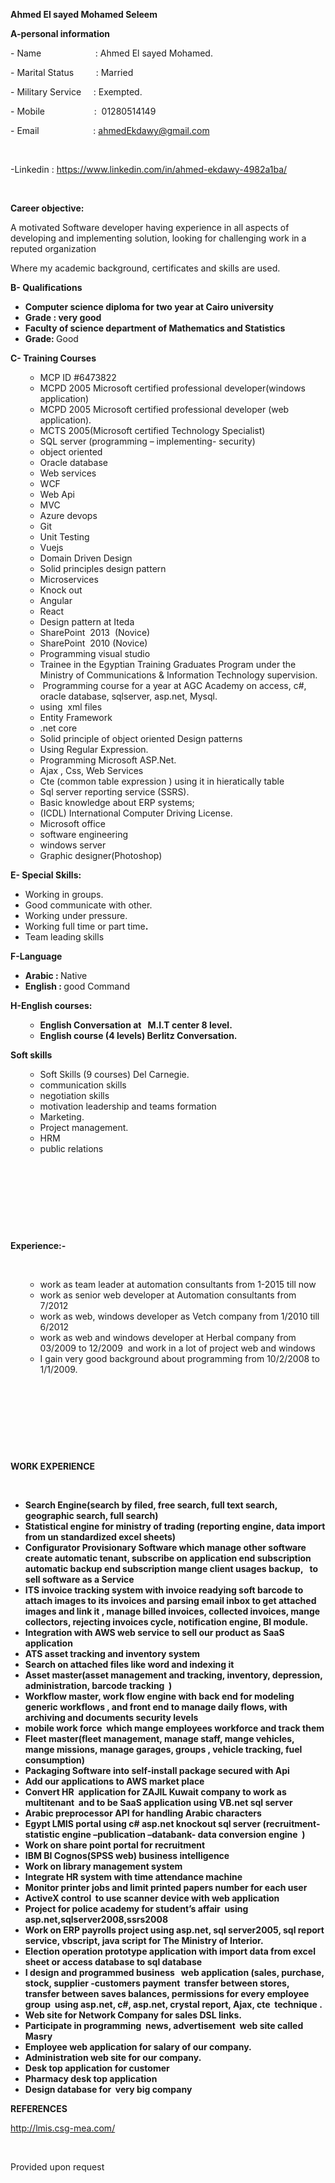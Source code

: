 
<p><strong>Ahmed El sayed Mohamed Seleem</strong></p>
<p><strong>A-personal information &nbsp;&nbsp;&nbsp;&nbsp;&nbsp;&nbsp;&nbsp;&nbsp;&nbsp;&nbsp;&nbsp;&nbsp;&nbsp;&nbsp;&nbsp;&nbsp;&nbsp;&nbsp;&nbsp;&nbsp;&nbsp;&nbsp;&nbsp;&nbsp;&nbsp;&nbsp;&nbsp;&nbsp;&nbsp;&nbsp;&nbsp;&nbsp;&nbsp;&nbsp;&nbsp;&nbsp;</strong></p>
<p>- Name&nbsp;&nbsp; &nbsp;&nbsp;&nbsp;&nbsp;&nbsp;&nbsp;&nbsp;&nbsp;&nbsp;&nbsp;&nbsp;&nbsp;&nbsp;&nbsp; &nbsp;&nbsp;&nbsp;&nbsp;: Ahmed El sayed Mohamed.&nbsp;&nbsp;&nbsp;&nbsp;&nbsp;&nbsp;&nbsp;&nbsp;&nbsp;&nbsp;&nbsp;&nbsp;&nbsp;&nbsp;&nbsp; &nbsp;</p>
<p>- Marital Status&nbsp;&nbsp;&nbsp;&nbsp; &nbsp;&nbsp;&nbsp;&nbsp;: Married&nbsp;&nbsp;&nbsp;&nbsp;&nbsp;&nbsp;&nbsp;&nbsp;&nbsp;&nbsp;&nbsp;&nbsp;&nbsp;&nbsp;&nbsp;&nbsp;&nbsp;&nbsp;&nbsp;&nbsp;&nbsp;&nbsp;&nbsp;&nbsp;&nbsp;&nbsp;&nbsp;&nbsp;&nbsp;&nbsp;&nbsp;&nbsp;&nbsp;&nbsp;&nbsp;&nbsp;&nbsp;&nbsp;</p>
<p>- Military Service&nbsp; &nbsp;&nbsp;&nbsp;: Exempted.&nbsp;&nbsp;&nbsp;&nbsp;&nbsp;&nbsp;&nbsp;&nbsp;&nbsp;&nbsp;&nbsp; &nbsp;&nbsp;&nbsp;&nbsp;&nbsp;&nbsp;&nbsp;&nbsp;&nbsp;&nbsp;&nbsp;&nbsp;&nbsp;&nbsp;&nbsp;&nbsp;&nbsp;&nbsp;&nbsp;&nbsp;&nbsp;&nbsp;&nbsp;</p>
<p>- Mobile&nbsp;&nbsp;&nbsp;&nbsp;&nbsp;&nbsp;&nbsp;&nbsp;&nbsp;&nbsp;&nbsp;&nbsp;&nbsp; &nbsp;&nbsp;&nbsp;&nbsp;&nbsp;&nbsp;:&nbsp; 01280514149</p>
<p>- Email&nbsp;&nbsp;&nbsp;&nbsp;&nbsp;&nbsp;&nbsp;&nbsp;&nbsp;&nbsp;&nbsp;&nbsp;&nbsp;&nbsp;&nbsp; &nbsp;&nbsp;&nbsp;&nbsp;&nbsp;&nbsp;: <a href="mailto:ahmedEkdawy@gmail.com">ahmedEkdawy@gmail.com</a></p>
<p>&nbsp;</p>
<p>-Linkedin : <a href="https://www.linkedin.com/in/ahmed-ekdawy-4982a1ba/">https://www.linkedin.com/in/ahmed-ekdawy-4982a1ba/</a></p>
<p>&nbsp;</p>
<p><strong>Career objective:</strong></p>
<p>A motivated Software developer having experience in all aspects of developing and implementing solution, looking for challenging work in a reputed organization</p>
<p>Where my academic background, certificates and skills are used.</p>
<p><strong>B- Qualifications</strong></p>
<ul>
<li><strong>Computer science diploma for two year at Cairo university</strong></li>
<li><strong>Grade : very good</strong></li>
<li><strong>Faculty of science department of Mathematics and Statistics</strong></li>
<li><strong>Grade: </strong>Good</li>
</ul>
<p><strong>C- Training Courses</strong></p>
<ul>
<ul>
<li>MCP ID #6473822</li>
<li>MCPD 2005 Microsoft certified professional developer(windows application)</li>
<li>MCPD 2005 Microsoft certified professional developer (web application).</li>
<li>MCTS 2005(Microsoft certified Technology Specialist)</li>
<li>SQL server (programming &ndash; implementing- security)</li>
<li>object oriented</li>
<li>Oracle database</li>
<li>Web services</li>
<li>WCF</li>
<li>Web Api</li>
<li>MVC</li>
<li>Azure devops</li>
<li>Git</li>
<li>Unit Testing</li>
<li>Vuejs</li>
<li>Domain Driven Design</li>
<li>Solid principles design pattern</li>
<li>Microservices</li>
<li>Knock out</li>
<li>Angular</li>
<li>React</li>
<li>Design pattern at Iteda&nbsp;</li>
<li>SharePoint&nbsp; 2013&nbsp; (Novice)</li>
<li>SharePoint&nbsp; 2010 (Novice)</li>
<li>Programming visual studio</li>
<li>Trainee in the Egyptian Training Graduates Program under the Ministry of Communications &amp; Information Technology supervision.</li>
<li>&nbsp;Programming course for a year at AGC Academy on access, c#, oracle database, sqlserver, asp.net, Mysql.&nbsp;&nbsp;&nbsp;&nbsp;&nbsp;&nbsp;&nbsp;&nbsp;&nbsp;&nbsp;&nbsp;&nbsp;&nbsp;&nbsp;&nbsp;&nbsp;&nbsp;&nbsp;&nbsp;&nbsp;&nbsp;&nbsp;&nbsp;&nbsp;&nbsp;&nbsp;&nbsp;&nbsp;&nbsp;&nbsp;&nbsp;&nbsp;&nbsp;&nbsp;&nbsp;</li>
<li>using&nbsp; xml files</li>
<li>Entity Framework</li>
<li>.net core</li>
<li>Solid principle of object oriented Design patterns</li>
<li>Using Regular Expression.</li>
<li>Programming Microsoft ASP.Net.</li>
<li>Ajax , Css, Web Services</li>
<li>Cte (common table expression ) using it in hieratically table</li>
<li>Sql server reporting service (SSRS).</li>
<li>Basic knowledge about ERP systems;</li>
<li>(ICDL) International Computer Driving License.</li>
<li>Microsoft office</li>
<li>software engineering</li>
<li>windows server</li>
<li>Graphic designer(Photoshop)</li>
</ul>
</ul>
<p><strong>E- Special Skills:</strong></p>
<ul>
<li>Working in groups.</li>
<li>Good communicate with other.</li>
<li>Working under pressure.</li>
<li>Working full time or part time<strong>.&nbsp; </strong></li>
<li>Team leading skills</li>
</ul>
<p><strong>F-Language</strong></p>
<ul>
<li><strong>Arabic : </strong>Native<strong> &nbsp;&nbsp;&nbsp;&nbsp;&nbsp;&nbsp; </strong></li>
<li><strong>English : </strong>good Command</li>
</ul>
<p><strong>H-English courses:</strong></p>
<ul>
<ul>
<li><strong>English Conversation at&nbsp;&nbsp; M.I.T center 8 level. </strong>&nbsp;&nbsp;</li>
<li><strong>English course (4 levels) Berlitz Conversation.</strong></li>
</ul>
</ul>
<p><strong>Soft skills</strong></p>
<ul>
<ul>
<li>Soft Skills (9 courses) Del Carnegie.</li>
<li>communication skills</li>
<li>negotiation skills</li>
<li>motivation leadership and teams formation</li>
<li>Marketing.</li>
<li>Project management.</li>
<li>HRM</li>
<li>public relations</li>
</ul>
</ul>
<p>&nbsp;</p>
<p>&nbsp;</p>
<p>&nbsp;</p>
<p>&nbsp;</p>
<p><strong>Experience:- </strong></p>
<p><strong>&nbsp;&nbsp;&nbsp;&nbsp;&nbsp;&nbsp;&nbsp;&nbsp;&nbsp;&nbsp;&nbsp;&nbsp;&nbsp;&nbsp;&nbsp;&nbsp;&nbsp; </strong></p>
<ul>
<ul>
<li>work as team leader at automation consultants from 1-2015 till now</li>
<li>work as senior web developer at Automation consultants from 7/2012</li>
<li>work as web, windows developer as Vetch company from 1/2010 till 6/2012</li>
<li>work as web and windows developer at Herbal company from 03/2009 to 12/2009&nbsp; and work in a lot of project web and windows</li>
<li>I gain very good background about programming from 10/2/2008 to 1/1/2009.</li>
</ul>
</ul>
<p><strong>&nbsp;</strong></p>
<p><strong>&nbsp;</strong></p>
<p><strong>&nbsp;</strong></p>
<p><strong>&nbsp;</strong></p>
<p><strong>WORK EXPERIENCE</strong></p>
<p><strong>&nbsp;</strong></p>
<ul>
<li><strong>Search Engine(search by filed, free search, full text search, geographic search, full search)</strong></li>
<li><strong>Statistical engine for ministry of trading (reporting engine, data import from un standardized excel sheets)</strong></li>
<li><strong>Configurator Provisionary Software which manage other software create automatic tenant, subscribe on application end subscription automatic backup end subscription mange client usages backup,&nbsp; &nbsp;to sell software as a Service&nbsp; </strong></li>
<li><strong>ITS invoice tracking system with invoice readying soft barcode to attach images to its invoices and parsing email inbox to get attached images and link it , manage billed invoices, collected invoices, mange collectors, rejecting invoices cycle, notification engine, BI module.</strong></li>
<li><strong>Integration with AWS web service to sell our product as SaaS application</strong></li>
<li><strong>ATS asset tracking and inventory system</strong></li>
<li><strong>Search on attached files like word and indexing it</strong></li>
<li><strong>Asset master(asset management and tracking, inventory, depression, administration, barcode tracking&nbsp; )</strong></li>
<li><strong>Workflow master, work flow engine with back end for modeling generic workflows , and front end to manage daily flows, with archiving and documents security levels</strong></li>
<li><strong>mobile work force &nbsp;which mange employees workforce and track them</strong></li>
<li><strong>Fleet master(fleet management, manage staff, mange vehicles, mange missions, manage garages, groups , vehicle tracking, fuel consumption)</strong></li>
<li><strong>Packaging Software into self-install package secured with Api</strong></li>
<li><strong>Add our applications to AWS market place </strong></li>
<li><strong>Convert HR &nbsp;application for ZAJIL Kuwait company to work as multitenant &nbsp;and to be SaaS application using VB.net sql server </strong></li>
<li><strong>Arabic preprocessor API for handling Arabic characters </strong></li>
<li><strong>Egypt LMIS portal using c# asp.net knockout sql server (recruitment- statistic engine &ndash;publication &ndash;databank- data conversion engine&nbsp; ) </strong></li>
<li><strong>Work on share point portal for recruitment </strong></li>
<li><strong>IBM BI Cognos(SPSS web) business intelligence </strong></li>
<li><strong>Work on library management system</strong></li>
<li><strong>Integrate HR system with time attendance machine</strong></li>
<li><strong>Monitor printer jobs and limit printed papers number for each user</strong></li>
<li><strong>ActiveX control&nbsp; to use scanner device with web application</strong></li>
<li><strong>Project for police academy for student&rsquo;s affair&nbsp; using asp.net,sqlserver2008,ssrs2008 </strong></li>
<li><strong>Work on ERP payrolls project using asp.net, sql server2005, sql report service, vbscript, java script for The Ministry of Interior.</strong></li>
<li><strong>Election operation prototype application with import data from excel sheet or access database to sql database </strong></li>
<li><strong>I design and programmed business&nbsp;&nbsp; web application (sales, purchase, stock, supplier -customers payment&nbsp; transfer between stores, transfer between saves balances, permissions for every employee group&nbsp; using asp.net, c#, asp.net, crystal report, Ajax, cte&nbsp; technique .</strong></li>
<li><strong>Web site for Network Company for sales DSL links. </strong></li>
<li><strong>Participate in programming&nbsp; news, advertisement &nbsp;web site called Masry </strong></li>
<li><strong>Employee web application for salary of our company.</strong></li>
<li><strong>Administration web site for our company. </strong></li>
<li><strong>Desk top application for customer </strong></li>
<li><strong>Pharmacy desk top application </strong></li>
<li><strong>Design database for&nbsp; very big company </strong></li>
</ul>
<p><strong>REFERENCES</strong></p>
<p><a href="http://lmis.csg-mea.com/">http://lmis.csg-mea.com/</a></p>
<p><strong>&nbsp;</strong></p>
<p>Provided upon request&nbsp;&nbsp;&nbsp;&nbsp;&nbsp;&nbsp;&nbsp;&nbsp;&nbsp;&nbsp;&nbsp;&nbsp;&nbsp;&nbsp;&nbsp;&nbsp;&nbsp;&nbsp;&nbsp;&nbsp;&nbsp;&nbsp;&nbsp;&nbsp;&nbsp;&nbsp;&nbsp;&nbsp;&nbsp;&nbsp;&nbsp;&nbsp;&nbsp;&nbsp;&nbsp;&nbsp;&nbsp;&nbsp;&nbsp;&nbsp;&nbsp;&nbsp;&nbsp;&nbsp;&nbsp;&nbsp;&nbsp;&nbsp;&nbsp;&nbsp;&nbsp; &nbsp;&nbsp;&nbsp;&nbsp;&nbsp;&nbsp;&nbsp;&nbsp;&nbsp;&nbsp;&nbsp;&nbsp;&nbsp;&nbsp;&nbsp;&nbsp;&nbsp;&nbsp;&nbsp;&nbsp;&nbsp;&nbsp;</p>
